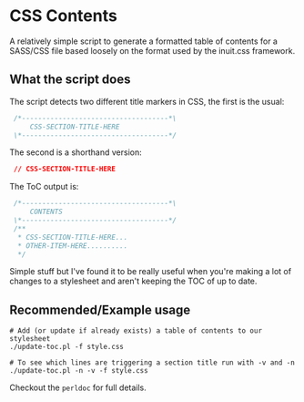 CSS Contents
============

A relatively simple script to generate a formatted table of contents for a
SASS/CSS file based loosely on the format used by the inuit.css framework.

## What the script does

The script detects two different title markers in CSS, the first is the usual:
```css
 /*------------------------------------*\
     CSS-SECTION-TITLE-HERE
 \*------------------------------------*/
```

The second is a shorthand version:
```css
 // CSS-SECTION-TITLE-HERE
```

The ToC output is:
```css
 /*------------------------------------*\
     CONTENTS
 \*------------------------------------*/
 /**
  * CSS-SECTION-TITLE-HERE...
  * OTHER-ITEM-HERE..........
  */
```

Simple stuff but I've found it to be really useful when you're making a lot of
changes to a stylesheet and aren't keeping the TOC of up to date.

## Recommended/Example usage

    # Add (or update if already exists) a table of contents to our stylesheet
    ./update-toc.pl -f style.css

    # To see which lines are triggering a section title run with -v and -n
    ./update-toc.pl -n -v -f style.css

Checkout the `perldoc` for full details.
